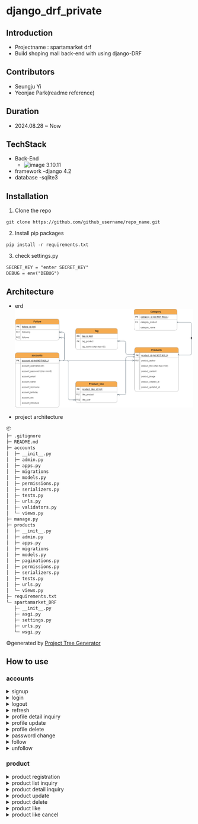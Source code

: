 # django_drf_private

## Introduction
- Projectname : spartamarket drf
- Build shoping mall back-end with using django-DRF
 
## Contributors
- Seungju Yi
- Yeonjae Park(readme reference)

## Duration
- 2024.08.28 ~ Now

## TechStack
- Back-End
  - ![image]([./images/accounts_login.png](https://camo.githubusercontent.com/7d5764a6c6bd91d84ba33e5f48649daebbd51e96335e9aceb61154d2a3778bbe/68747470733a2f2f696d672e736869656c64732e696f2f62616467652f507974686f6e2d3337373641423f7374796c653d666f722d7468652d6261646765266c6f676f3d507974686f6e266c6f676f436f6c6f723d7768697465)) 3.10.11
- framework
  -django 4.2
- database
  -sqlite3

## Installation
1. Clone the repo
```
git clone https://github.com/github_username/repo_name.git
```
2. Install pip packages
```
pip install -r requirements.txt
```
3. check settings.py
```
SECRET_KEY = "enter SECRET_KEY"
DEBUG = env("DEBUG")
```

## Architecture
- erd
![image](./images/erd.png)

- project architecture
```
📦 
├─ .gitignore
├─ README.md
├─ accounts
│  ├─ __init__.py
│  ├─ admin.py
│  ├─ apps.py
│  ├─ migrations
│  ├─ models.py
│  ├─ permissions.py
│  ├─ serializers.py
│  ├─ tests.py
│  ├─ urls.py
│  ├─ validators.py
│  └─ views.py
├─ manage.py
├─ products
│  ├─ __init__.py
│  ├─ admin.py
│  ├─ apps.py
│  ├─ migrations
│  ├─ models.py
│  ├─ paginations.py
│  ├─ permissions.py
│  ├─ serializers.py
│  ├─ tests.py
│  ├─ urls.py
│  └─ views.py
├─ requirements.txt
└─ spartamarket_DRF
   ├─ __init__.py
   ├─ asgi.py
   ├─ settings.py
   ├─ urls.py
   └─ wsgi.py
```
©generated by [Project Tree Generator](https://woochanleee.github.io/project-tree-generator)


## How to use
### accounts
  <details>
    <summary>signup</summary>
    <div markdown="1">

   - endpoint : api/accounts/
   - method : POST
   - input in body
     - Required: username, password, email, name, nickname, birthday
     - Optional: sex(choice: M, W, N(default)), introduce
   - access
     - Over 15 years old can signup

   case1: signup_sucess
   ![image](./images/accounts_signup_sucess.png)
   
   case2: username validation fail
   ![image](./images/accounts_signup_username_fail.png)

   case3: email validation fail
   ![image](./images/accounts_signup_email_fail.png)

   case4: birthday validation fail
   ![image](./images/accounts_signup_birthday_fail.png)

   </div>
  </details>
  

  <details>
    <summary>login</summary>
    <div markdown="1">

   - endpoint : api/accounts/login/
   - method : POST
   - input in body
     - Required: password

  ![image](./images/accounts_login.png)
    </div>
  </details>
  

  <details>
    <summary>logout</summary>
    <div markdown="1">

   - Endpoint : api/accounts/logout/
   - method : POST
   - input in header
     - Required: access_token
   - input in body
     - Required: No need

   ![image](./images/accounts_logout.png)

   </div>
  </details>
  

  <details>
    <summary>refresh</summary>
    <div markdown="1">

    - Endpoint : api/accounts/refresh/
    - method : POST
    - input in header
      - Required: access_token
    - input in body
      - Required: refresh(it means refresh_token)

  ![image](./images/accounts_refresh.png)
      
   </div>
  </details>


  <details>
    <summary>profile detail inquiry</summary>
    <div markdown="1">

   - Endpoint : api/accounts/profile/&#60;str:username>/
   - method : GET
   - input in header
     - Required: access_token
   - input in body
     - Required: No need

  case1:
  ![image](./images/account_profile_detail.png)

      
   </div>
  </details>


  <details>
    <summary>profile update</summary>
    <div markdown="1">

   - Endpoint : api/accounts/profile/&#60;str:username>/
   - method : PUT
   - input in header
     - Required: access_token
   - input in body
     - Optional: email, name, nickname, birthday, sex(choice:M, W, N(default)), introduce 
   - access
     - Owner only


  case1: Not owner
  ![image](./images/account_profile_update_url_fail.png)

  case2: validation fail
  ![image](./images/account_profile_update_fail_1.png)

  case3: sucess
  ![image](./images/account_profile_update_sucess.png)
      
    </div>
  </details>


  <details>
    <summary>profile delete</summary>
    <div markdown="1">

   - Endpoint : api/accounts/profile/
   - method : DELETE
   - input in header
     - Required: access_token
   - input in body
     - Required: password, refresh(means refresh_token)
   - access
     - Owner only

  case1: fail 1 
  ![image](./images/account_delete_fail.png)

  case2: fail 2
  ![image](./images/account_delete_fail_2.png)
  
  case3: sucess
  ![image](./images/account_delete_sucess.png)
      
   </div>
  </details>


  <details>
    <summary>password change</summary>
    <div markdown="1">

   - Endpoint : api/accounts/password/
   - method : PUT
   - input in header
     - Required: access_token
   - input in body
     - Required: old_password, password1, password2 (password1 and password2 mean new password you want to set)
   - access
     - Owner only

  case1: new password validation fail1
  ![image](./images/account_change_password_fail_1.png)

  case2: new password validation fail2
  ![image](./images/account_change_password_fail_2.png)

  case3: old password validation fail
  ![image](./images/account_change_password_fail_3.png)

  case4: sucess
  ![image](./images/account_change_password_sucess.png)
      
   </div>
  </details>


  <details>
    <summary>follow</summary>
    <div markdown="1">

   - Endpoint : api/accounts/follow/&#60;str:username>/
   - method : POST
   - input in header
     - Required: access_token
   - input in body
     - Required: No need
   - access
     - Owner only

  case1: already followed
  ![image](./images/follow_fail1.png)

  case2: can't follow self
  ![image](./images/follow_fail2.png)

  case3: sucess
  ![image](./images/follow_sucess.png)
      
   </div>
  </details>


  <details>
    <summary>unfollow</summary>
    <div markdown="1">

   - Endpoint : api/accounts/follow/&#60;str:username>/
   - method : DELETE
   - input in header
     - Required: access_token
   - input in body
     - Required: No need
   - access
     - Owner only

   case1: didn't follow
   ![image](./images/unfollow_fail2.png)

   case2: can't unfollow self
   ![image](./images/unfollow_fail1.png)

   case3: sucess
   ![image](./images/unfollow_sucess.png)
     
   </div>
  </details>


### product

  <details>
    <summary>product registration</summary>
    <div markdown="1">

   - endpoint : api/products/
   - method : POST
   - input in header
     - Required: access_token
   - input in body
     - Required: title, content
     - Optional: image

   ![image](./images/products_create.png)

   </div>
  </details>


  <details>
    <summary>product list inquiry</summary>
    <div markdown="1">

   - endpoint : api/products/list/
   - method : GET
   - input in header
     - Required: No need
   - input in body
     - Required: No need

   ![image](./images/products_list.png)

   -additional features
     -pagenation
       - There are 10 products on one page, and the page number is entered through query string. ex -> end of url add "?page=2"
       ![image](./images/products_list_page.png)

     -filtering
       - It can be filtered by title, content, and the search term is passed through query string
       ![image](./images/products_list_search.png)

   </div>
  </details>
  

  <details>
    <summary>product detail inquiry</summary>
    <div markdown="1">

   - endpoint : /api/products/&#60;int:productID>
   - method : GET
   - input in header
     - Required: access_token
   - input in body
     - Required: No need

   ![image](./images/products_detail.png)

   </div>
  </details>


  <details>
    <summary>product update</summary>
    <div markdown="1">

   - endpoint : /api/products/&#60;int:productID>
   - method : PUT
   - input in header
     - Required: access_token
   - input in body
     - Required: title, content
     - Optional: image, tags
   - access
     - Owner only

   case1: Not owner
   ![image](./images/products_update_fail.png)

   case2: sucess
   ![image](./images/products_update_sucess.png)

   </div>
  </details>


  <details>
    <summary>product delete</summary>
    <div markdown="1">

   - endpoint : /api/products/&#60;int:productID>
   - method : DELETE
   - input in header
     - Required: access_token
   - input in body
     - Required: No need
   - access
     - Owner only

   case1: Not Owner
   ![image](./images/products_delete_fail.png)

   case2: sucess
   ![image](./images/products_delete_sucess.png)

   </div>
  </details>


  <details>
    <summary>product like</summary>
    <div markdown="1">

   - endpoint : /api/products/&#60;int:productID>/like/
   - method : POST
   - input in header
     - Required: access_token
   - input in body
     - Required: No need
   - access
     - Owner only

   case1: Not Owner
   ![image](./images/products_delete_fail.png)

   case2: sucess
   ![image](./images/products_delete_sucess.png)

   </div>
  </details>


  <details>
    <summary>product like cancel</summary>/like/
    <div markdown="1">

   - endpoint : /api/products/&#60;int:productID>
   - method : DELETE
   - input in header
     - Required: access_token
   - input in body
     - Required: No need
   - access
     - Owner only

   case1: Not Owner
   ![image](./images/products_delete_fail.png)

   case2: sucess
   ![image](./images/products_delete_sucess.png)

   </div>
  </details>
